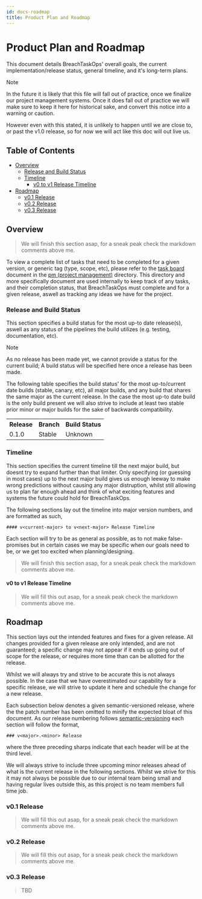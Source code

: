 ```yaml
---
id: docs-roadmap
title: Product Plan and Roadmap
---
```

<!-- #1 RESOURCE LIST
        - https://github.com/daonb/product/blob/master/roadmap.md
        - https://github.com/mikermcneil/waterline2/blob/master/ROADMAP.md
        - https://github.com/BeforeIDieCode/BeforeIDieAchievements/blob/main/ROADMAP.md
        - https://github.com/faraazkhan/crash-diagnostics/blob/master/ROADMAP.md
        - https://github.com/EOSIO/Documentation/blob/master/Roadmap.md
        - https://github.com/boluisa/crash-diagnostics/blob/master/ROADMAP.md
-->

# Product Plan and Roadmap <!-- omit from toc -->

This document details BreachTaskOps' overall goals, the current implementation/release status, general timeline, and
it's long-term plans.

> [!NOTE]
>
> In the future it is likely that this file will fall out of practice, once we finalize our project management systems.
> Once it does fall out of practice we will make sure to keep it here for historical sake, and convert this notice into
> a warning or caution.
>
> However even with this stated, it is unlikely to happen until we are close to, or past the v1.0 release, so for now we
> will act like this doc will out live us.
>

## Table of Contents <!-- omit from toc -->

- [Overview](#overview)
    - [Release and Build Status](#release-and-build-status)
    - [Timeline](#timeline)
        - [v0 to v1 Release Timeline](#v0-to-v1-release-timeline)
- [Roadmap](#roadmap)
    - [v0.1 Release](#v01-release)
    - [v0.2 Release](#v02-release)
    - [v0.3 Release](#v03-release)

## Overview
<!-- SCRATCH: Who this document is for, What this document does, Why its needed, and how it does it -->
<!-- SCRATCH: Briefly explain how this project manages features and issues -->

> We will finish this section asap, for a sneak peak check the markdown comments above me.

To view a complete list of tasks that need to be completed for a given version, or generic tag (type, scope, etc),
please refer to the [task board](/docs/dev/pm/task-board.md) document in the
[pm (project management)](/docs/dev/pm/index.md) directory. This directory and more specifically document are used
internally to keep track of any tasks, and their completion status, that BreachTaskOps must complete and for a given
release, aswell as tracking any ideas we have for the project.

### Release and Build Status

This section specifies a build status for the most up-to date release(s), aswell as any status of the pipelines the build
utilizes (e.g. testing, documentation, etc).

> [!NOTE]
>
> As no release has been made yet, we cannot provide a status for the current build; A build status will be specified here
> once a release has been made.
>

The following table specifies the build status' for the most up-to/current date builds (stable, canary, etc), all major
builds, and any build that shares the same major as the current release. In the case the most up-to date build is the
only build present we will also strive to include at least two stable prior minor or major builds for the sake of
backwards compatibility.

<table>
    <tr>
        <th>Release</th>
        <th>Branch</th>
        <th>Build Status</th>
    </tr>
    <tr>
        <td>0.1.0</td>
        <td>Stable</td>
        <td>Unknown</td>
    </tr>
</table>


### Timeline

This section specifies the current timeline till the next major build, but doesnt try to expand further than that
limiter. Only specifying (or guessing in most cases) up to the next major build gives us enough leeway to make wrong
predictions without causing any major distruption, whilst still allowing us to plan far enough ahead and think of what
exciting features and systems the future could hold for BreachTaskOps.

The following sections lay out the timeline into major version numbers, and are formatted as such,

```
#### v<current-major> to v<next-major> Release Timeline
```

Each section will try to be as general as possible, as to not make false-promises but in certain cases we may be
specific when our goals need to be, or we get too excited when planning/designing.

<!-- SCRATCH: What the timeline is currently looking like for version 1.0.0 release -->

> We will finish this section asap, for a sneak peak check the markdown comments above me.

#### v0 to v1 Release Timeline
<!-- SCRATCH: What would v1 look like -->
<!-- SCRATCH: When do we hope to have v1 released -->
<!-- SCRATCH: How we intend to meet these goals -->
<!-- SCRATCH: Why do we want v1 too look like this -->

> We will fill this out asap, for a sneak peak check the markdown comments above me.

## Roadmap

This section lays out the intended features and fixes for a given release. All changes provided for a given release are
only intended, and are not guaranteed; a specific change may not appear if it ends up going out of scope for the
release, or requires more time than can be allotted for the release.

Whilst we will always try and strive to be accurate this is not always possible. In the case that we have overestimated
our capability for a specific release, we will strive to update it here and schedule the change for a new release.

Each subsection below denotes a given semantic-versioned release, where the the patch number has been
omitted to minify the expected bloat of this document. As our release numbering follows
[semantic-versioning](https://semver.org/) each section will follow the format,

```
### v<major>.<minor> Release
```

where the three preceding sharps indicate that each header will be at the third level.

We will always strive to include three upcoming minor releases ahead of what is the current release in the following
sections. Whilst we strive for this it may not always be possible due to our internal team being small and having
regular lives outside this, as this project is no team members full time job.

### v0.1 Release
<!-- #1 Themes of the Release -->
<!-- #1 intended Features -->

<!-- SCRATCH: Overview & Intention Paragraph -->
<!-- SCRATCH: List of Themes of the Release -->
<!-- SCRATCH: Intended Features List -->

> We will fill this out asap, for a sneak peak check the markdown comments above me.

### v0.2 Release

> We will fill this out asap, for a sneak peak check the markdown comments above me.

### v0.3 Release

> TBD
